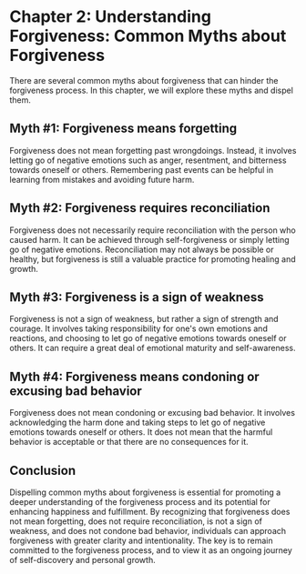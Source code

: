 Chapter 2: Understanding Forgiveness: Common Myths about Forgiveness
====================================================================

There are several common myths about forgiveness that can hinder the forgiveness process. In this chapter, we will explore these myths and dispel them.

Myth #1: Forgiveness means forgetting
-------------------------------------

Forgiveness does not mean forgetting past wrongdoings. Instead, it involves letting go of negative emotions such as anger, resentment, and bitterness towards oneself or others. Remembering past events can be helpful in learning from mistakes and avoiding future harm.

Myth #2: Forgiveness requires reconciliation
--------------------------------------------

Forgiveness does not necessarily require reconciliation with the person who caused harm. It can be achieved through self-forgiveness or simply letting go of negative emotions. Reconciliation may not always be possible or healthy, but forgiveness is still a valuable practice for promoting healing and growth.

Myth #3: Forgiveness is a sign of weakness
------------------------------------------

Forgiveness is not a sign of weakness, but rather a sign of strength and courage. It involves taking responsibility for one's own emotions and reactions, and choosing to let go of negative emotions towards oneself or others. It can require a great deal of emotional maturity and self-awareness.

Myth #4: Forgiveness means condoning or excusing bad behavior
-------------------------------------------------------------

Forgiveness does not mean condoning or excusing bad behavior. It involves acknowledging the harm done and taking steps to let go of negative emotions towards oneself or others. It does not mean that the harmful behavior is acceptable or that there are no consequences for it.

Conclusion
----------

Dispelling common myths about forgiveness is essential for promoting a deeper understanding of the forgiveness process and its potential for enhancing happiness and fulfillment. By recognizing that forgiveness does not mean forgetting, does not require reconciliation, is not a sign of weakness, and does not condone bad behavior, individuals can approach forgiveness with greater clarity and intentionality. The key is to remain committed to the forgiveness process, and to view it as an ongoing journey of self-discovery and personal growth.
